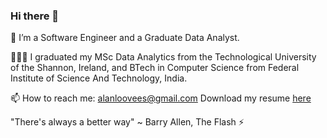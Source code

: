 ### Hi there 👋

🌱 I’m a Software Engineer and a Graduate Data Analyst.

👨🏽‍💻 I graduated my MSc Data Analytics from the Technological University of the Shannon, Ireland, and  BTech in Computer Science from Federal Institute of Science And Technology, India.

<!-- 🔭 I’m currently working on my final year BTech Project in Python, Django and React. -->

📫 How to reach me: alanloovees@gmail.com
Download my resume [here](https://github.com/AlanLoovees/AlanLoovees/blob/master/AlanLoovees.pdf)


"There's always a better way" ~ Barry Allen, The Flash ⚡

<!--
**AlanLoovees/AlanLoovees** is a ✨ _special_ ✨ repository because its `README.md` (this file) appears on your GitHub profile.

Here are some ideas to get you started:

- 🔭 I’m currently working on ...
- 🌱 I’m currently learning ...
- 👯 I’m looking to collaborate on ...
- 🤔 I’m looking for help with ...
- 💬 Ask me about ...
- 📫 How to reach me: ...
- 😄 Pronouns: ...
- ⚡ Fun fact: ...
-->
